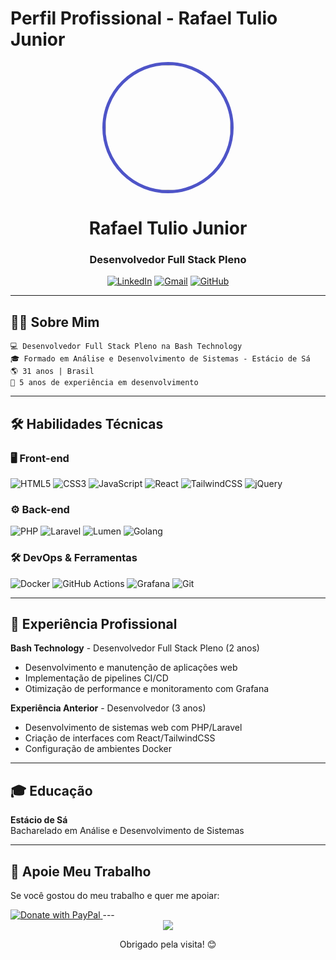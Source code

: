 # Perfil Profissional - Rafael Tulio Junior

<div align="center">
  <img src="https://avatars.githubusercontent.com/u/78859780" width="200" height="200" style="border-radius: 50%; border: 5px solid #4e54c8;"/>
  <h1>Rafael Tulio Junior</h1>
  <h3>Desenvolvedor Full Stack Pleno</h3>
  
  [![LinkedIn](https://img.shields.io/badge/LinkedIn-0077B5?style=for-the-badge&logo=linkedin&logoColor=white)](LINK_DO_SEU_LINKEDIN)
  [![Gmail](https://img.shields.io/badge/Gmail-D14836?style=for-the-badge&logo=gmail&logoColor=white)](mailto:SEU_EMAIL)
  [![GitHub](https://img.shields.io/badge/GitHub-100000?style=for-the-badge&logo=github&logoColor=white)](https://github.com/Rafael-Access)
</div>

---

## 🧑‍💻 Sobre Mim

```text
💻 Desenvolvedor Full Stack Pleno na Bash Technology
🎓 Formado em Análise e Desenvolvimento de Sistemas - Estácio de Sá
🌎 31 anos | Brasil
🚀 5 anos de experiência em desenvolvimento
```
---

## 🛠 Habilidades Técnicas

### 🖥 Front-end
![HTML5](https://img.shields.io/badge/HTML5-E34F26?style=for-the-badge&logo=html5&logoColor=white)
![CSS3](https://img.shields.io/badge/CSS3-1572B6?style=for-the-badge&logo=css3&logoColor=white)
![JavaScript](https://img.shields.io/badge/JavaScript-F7DF1E?style=for-the-badge&logo=javascript&logoColor=black)
![React](https://img.shields.io/badge/React-20232A?style=for-the-badge&logo=react&logoColor=61DAFB)
![TailwindCSS](https://img.shields.io/badge/Tailwind_CSS-38B2AC?style=for-the-badge&logo=tailwind-css&logoColor=white)
![jQuery](https://img.shields.io/badge/jQuery-0769AD?style=for-the-badge&logo=jquery&logoColor=white)

### ⚙ Back-end
![PHP](https://img.shields.io/badge/PHP-777BB4?style=for-the-badge&logo=php&logoColor=white)
![Laravel](https://img.shields.io/badge/Laravel-FF2D20?style=for-the-badge&logo=laravel&logoColor=white)
![Lumen](https://img.shields.io/badge/Lumen-E74430?style=for-the-badge&logo=lumen&logoColor=white)
![Golang](https://img.shields.io/badge/Go-00ADD8?style=for-the-badge&logo=go&logoColor=white)

### 🛠 DevOps & Ferramentas
![Docker](https://img.shields.io/badge/Docker-2496ED?style=for-the-badge&logo=docker&logoColor=white)
![GitHub Actions](https://img.shields.io/badge/GitHub_Actions-2088FF?style=for-the-badge&logo=github-actions&logoColor=white)
![Grafana](https://img.shields.io/badge/Grafana-F46800?style=for-the-badge&logo=grafana&logoColor=white)
![Git](https://img.shields.io/badge/Git-F05032?style=for-the-badge&logo=git&logoColor=white)

---

## 💼 Experiência Profissional

**Bash Technology** - Desenvolvedor Full Stack Pleno (2 anos)  
- Desenvolvimento e manutenção de aplicações web
- Implementação de pipelines CI/CD
- Otimização de performance e monitoramento com Grafana

**Experiência Anterior** - Desenvolvedor (3 anos)  
- Desenvolvimento de sistemas web com PHP/Laravel
- Criação de interfaces com React/TailwindCSS
- Configuração de ambientes Docker

---

## 🎓 Educação

**Estácio de Sá**  
Bacharelado em Análise e Desenvolvimento de Sistemas

---

## 💖 Apoie Meu Trabalho

Se você gostou do meu trabalho e quer me apoiar:

<a href="https://www.paypal.com/donate?hosted_button_id=X4WD7W78HCFHA" target="_blank" rel="noopener noreferrer">
  <img src="https://img.shields.io/badge/PayPal-00457C?style=for-the-badge&logo=paypal&logoColor=white" alt="Donate with PayPal">
</a>
---

<div align="center">
  <img src="https://komarev.com/ghpvc/?username=Rafael-Access&color=blue&style=flat-square" />
  <p>Obrigado pela visita! 😊</p>
</div>

